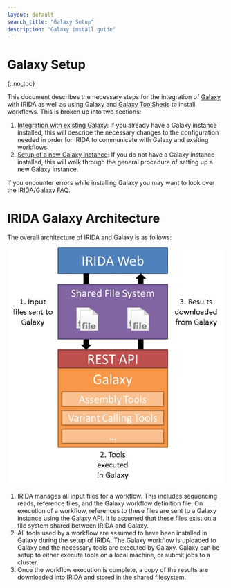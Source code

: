 ```yaml
---
layout: default
search_title: "Galaxy Setup"
description: "Galaxy install guide"
---
```


Galaxy Setup
============
{:.no_toc}

This document describes the necessary steps for the integration of [Galaxy][] with IRIDA as well as using Galaxy and [Galaxy ToolSheds][] to install workflows.  This is broken up into two sections:

1. [Integration with existing Galaxy][integration-galaxy]: If you already have a Galaxy instance installed, this will describe the necessary changes to the configuration needed in order for IRIDA to communicate with Galaxy and exsiting workflows.
2. [Setup of a new Galaxy instance][setup-new-galaxy]: If you do not have a Galaxy instance installed, this will walk through the general procedure of setting up a new Galaxy instance.

If you encounter errors while installing Galaxy you may want to look over the [IRIDA/Galaxy FAQ][].

IRIDA Galaxy Architecture
=========================

The overall architecture of IRIDA and Galaxy is as follows:

![irida-galaxy.jpg][]

1. IRIDA manages all input files for a workflow.  This includes sequencing reads, reference files, and the Galaxy workflow definition file.  On execution of a workflow, references to these files are sent to a Galaxy instance using the [Galaxy API][].  It is assumed that these files exist on a file system shared between IRIDA and Galaxy.
2. All tools used by a workflow are assumed to have been installed in Galaxy during the setup of IRIDA.  The Galaxy workflow is uploaded to Galaxy and the necessary tools are executed by Galaxy.  Galaxy can be setup to either execute tools on a local machine, or submit jobs to a cluster.
3. Once the workflow execution is complete, a copy of the results are downloaded into IRIDA and stored in the shared filesystem.

[Galaxy]: https://wiki.galaxyproject.org/FrontPage
[Galaxy API]: https://wiki.galaxyproject.org/Learn/API
[integration-galaxy]: existing-galaxy
[setup-new-galaxy]: setup
[Galaxy Toolsheds]: https://wiki.galaxyproject.org/ToolShed
[IRIDA/Galaxy FAQ]: ../faq
[irida-galaxy.jpg]: images/irida-galaxy.jpg
